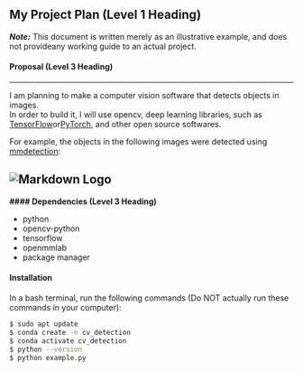 ## **My Project Plan** (Level 1 Heading)
***Note:*** This document is written merely as an illustrative example, and does not provideany working guide to an actual project.

#### **Proposal (Level 3 Heading)**
---
I am planning to make a computer vision software that detects objects in images.  
In order to build it, I will use opencv, deep learning libraries, such as [TensorFlow](https://www.tensorflow.org/?hl=ko)or[PyTorch](https://pytorch.org/), and other open source softwares. 

For example, the objects in the following images were detected using [mmdetection](https://github.com/open-mmlab/mmdetection):  

![Markdown Logo](https://user-images.githubusercontent.com/12907710/137271636-56ba1cd2-b110-4812-8221-b4c120320aa9.png)
---
**#### Dependencies (Level 3 Heading)**

- python
- opencv-python
- tensorflow
- openmmlab
- package manager
#### Installation  

In a bash terminal, run the following commands (Do NOT actually run these commands in
your computer):

```sh
$ sudo apt update
$ conda create -n cv_detection
$ conda activate cv_detection
$ python --version
$ python example.py
```
